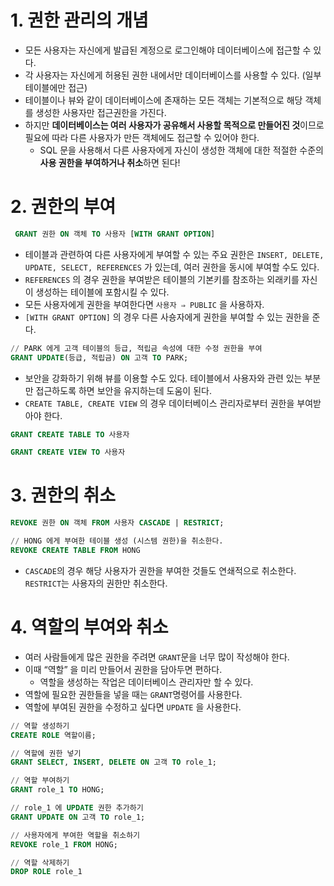 # 1. 권한 관리의 개념

- 모든 사용자는 자신에게 발급된 계정으로 로그인해야 데이터베이스에 접근할 수 있다.
- 각 사용자는 자신에게 허용된 권한 내에서만 데이터베이스를 사용할 수 있다. (일부 테이블에만 접근)
- 테이블이나 뷰와 같이 데이터베이스에 존재하는 모든 객체는 기본적으로 해당 객체를 생성한 사용자만 접근권한을 가진다.
- 하지만 **데이터베이스는 여러 사용자가 공유해서 사용할 목적으로 만들어진 것**이므로 필요에 따라 다른 사용자가 만든 객체에도 접근할 수 있어야 한다.
    - SQL 문을 사용해서 다른 사용자에게 자신이 생성한 객체에 대한 적절한 수준의 **사용 권한을 부여하거나 취소**하면 된다!

# 2. 권한의 부여

```sql
 GRANT 권한 ON 객체 TO 사용자 [WITH GRANT OPTION]
```

- 테이블과 관련하여 다른 사용자에게 부여할 수 있는 주요 권한은 `INSERT, DELETE, UPDATE, SELECT, REFERENCES` 가 있는데, 여러 권한을 동시에 부여할 수도 있다.
- `REFERENCES` 의 경우 권한을 부여받은 테이블의 기본키를 참조하는 외래키를 자신이 생성하는 테이블에 포함시킬 수 있다.
- 모든 사용자에게 권한을 부여한다면 `사용자 ⇒ PUBLIC` 을 사용하자.
- `[WITH GRANT OPTION]` 의 경우 다른 사숑자에게 권한을 부여할 수 있는 권한을 준다.

```sql
// PARK 에게 고객 테이블의 등급, 적립금 속성에 대한 수정 권한을 부여
GRANT UPDATE(등급, 적립금) ON 고객 TO PARK;
```

- 보안을 강화하기 위해 뷰를 이용할 수도 있다. 테이블에서 사용자와 관련 있는 부분만 접근하도록 하면 보안을 유지하는데 도움이 된다.
- `CREATE TABLE, CREATE VIEW` 의 경우 데이터베이스 관리자로부터 권한을 부여받아야 한다.

```sql
GRANT CREATE TABLE TO 사용자

GRANT CREATE VIEW TO 사용자
```

# 3. 권한의 취소

```sql
REVOKE 권한 ON 객체 FROM 사용자 CASCADE | RESTRICT;

// HONG 에게 부여한 테이블 생성 (시스템 권한)을 취소한다.
REVOKE CREATE TABLE FROM HONG
```

- `CASCADE`의 경우 해당 사용자가 권한을 부여한 것들도 연쇄적으로 취소한다. `RESTRICT`는 사용자의 권한만 취소한다.

# 4. 역할의 부여와 취소

- 여러 사람들에게 많은 권한을 주려면 `GRANT`문을 너무 많이 작성해야 한다.
- 이때 “역할” 을 미리 만들어서 권한을 담아두면 편하다.
    - 역할을 생성하는 작업은 데이터베이스 관리자만 할 수 있다.
- 역할에 필요한 권한들을 넣을 때는 `GRANT`명령어를 사용한다.
- 역할에 부여된 권한을 수정하고 싶다면 `UPDATE` 을 사용한다.

```sql
// 역할 생성하기
CREATE ROLE 역할이름;

// 역할에 권한 넣기
GRANT SELECT, INSERT, DELETE ON 고객 TO role_1;

// 역할 부여하기
GRANT role_1 TO HONG;

// role_1 에 UPDATE 권한 추가하기
GRANT UPDATE ON 고객 TO role_1;

// 사용자에게 부여한 역할을 취소하기
REVOKE role_1 FROM HONG;

// 역할 삭제하기
DROP ROLE role_1
```